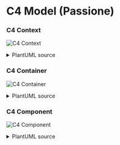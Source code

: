 # C4 Model (Passione)

### C4 Context

![C4 Context](https://www.plantuml.com/plantuml/svg/JP2nJiCm48PtFyKf2mjHLOcf0seKnDmIbTrWfxMQs9NFKIaJX149YJV906e5ZNY5ynlL2H9a-AN_llll7swAZbjNbGN3jT8RRda9kEB2R9LUGiuBb8FD7RzVBwsfj4XDOIniLyeDzrSovrNXherscNgKCBvWx0pIyGJIWEI3OnjfqMY8RXKgPsm4767nHpF7yxndsNyq4QNIFKm4OxX39qk8PXnH6IqXwy7lqGuPMq0SNtOM9Z2_YUb8dzJwjtEWFJNq5RHdcHk4wCS_qS6_qt7adtrDZQ_zIt2lB173M4CVeUn0RLSo2cCRz1qkwm03ObEfHVV94m)

<details><summary>PlantUML source</summary>

```plantuml
@startuml
skinparam shadowing false
skinparam backgroundColor white
skinparam DefaultFontSize 14

' C1: Context
person "Visitor" as U
person "Staff" as St
person "Admin" as Ad

system "Passione System" as Sys

U --> Sys : QR-меню, заказ
St --> Sys : приём/статусы
Ad --> Sys : админка/аналитика
@enduml

```

</details>

### C4 Container

![C4 Container](https://www.plantuml.com/plantuml/svg/NP51JiCm54JtFiLNDi2Y2n0h5gYX0IaIeBHkOVrJEwtLnAxyVwW0SGLkmmxkK6w4uwgbxIOQpvju9agV63stJIreOUmIFJP0SrHkPUmCAgn9xv4IfukPTwrL0rSx3wkvuNsUwGhRck-SPMdUD9nV2d42Wuih60GBZTMUn38yd8NaoP1XvnD0WidEbOnL5Jt9EpDLZR7HJ9MmJcb82YGopcgGhyIwIU1T04nTimoUvS2VKpWTZc3zlVvQ__n-diNNWtiOYtKmnhBM39CyXiRfpM4erczfcZtaZqUyo45g_sAcUXCfyX1Go5WYTLiTySnhERoFE3kwVgILeKX6jraknOSG4-ZrhkDQoL5scr8LvMP0zttn5Be2tEb8_qzXMQT3vLPkElhQgkwl_m4)

<details><summary>PlantUML source</summary>

```plantuml
@startuml
skinparam shadowing false
skinparam backgroundColor white
skinparam DefaultFontSize 14

' C2: Containers
person "Visitor" as U
person "Staff" as St
person "Admin" as Ad
node "Passione System" {
  component "PWA (QR меню)" as PWA
  component "Staff Tablet UI" as TAB
  component "Admin UI" as ADMIN
  component "API Service" as API
  database "PostgreSQL" as DB
  component "Redis" as REDIS
}

U --> PWA
St --> TAB
Ad --> ADMIN
PWA --> API
TAB --> API
ADMIN --> API
API --> DB
API --> REDIS
@enduml

```

</details>

### C4 Component

![C4 Component](https://www.plantuml.com/plantuml/svg/RP71QiCm44Jl-eebbvv2AUqfXn9L8L2eSMfzmTfUEIAoP2IveVtwAdOQLBUtGJEZjp3R4D77iJSidBGTq6CFuOYjEslRWK8JA7DgR4wTTwDjXJFEm_ceO-xlIE5eujxPAFKNmSCJOtSW7ZSWN3yuIpO6S0huuHKa-G_T46j-75YLlYKlKjaxOyYl00EK8ayKPCT5eFWLu1RDPzHDMAIu-0Ew7Z1Jv9AIkuNy5v57k6GjHgmn4AmEBiJEatn_cxpTIrwlgDLXUgyOAmMiryyNV36hXEApIZ-MSbAfNzmKlwchMy46Xh6-3sCDAcsI1bKAh8jQwGQZTZQmBTdsil4t)

<details><summary>PlantUML source</summary>

```plantuml
@startuml
skinparam shadowing false
skinparam backgroundColor white
skinparam DefaultFontSize 14

' C3: Components of API Service
component "OrderController" as OC
component "MenuController" as MC
component "AnalyticsController" as AC
component "OrderService" as OS
component "MenuService" as MS
component "AnalyticsService" as AS
database "PostgreSQL" as DB
component "Redis" as R

OC --> OS
MC --> MS
AC --> AS
OS --> DB
MS --> DB
AS --> DB
OS --> R : pub/sub for staff notifications
@enduml

```

</details>

